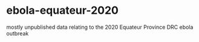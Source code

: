 # ebola-equateur-2020
mostly unpublished data relating to the 2020 Equateur Province DRC ebola outbreak
